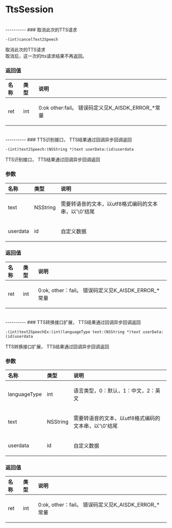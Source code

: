 # TtsSession

</br>
----------
### 取消此次的TTS请求  

  
  <pre><code>-(int)cancelText2Speech </code></pre>
  
<p>取消此次的TTS请求 <br> 取消后，这一次的tts请求结果不再返回。</p>







### 返回值

| 名称     | 类型       | 说明                           |
|:---------|:-----------|:--------------------------------------|
|  ret | int | <p>0:ok other:fail。 错误码定义见K\_AISDK\_ERROR\_*常量</p>|

</br>
----------
### TTS识别接口， TTS结果通过回调异步回调返回  

  
  <pre><code>-(int)text2Speech:(NSString *)text userData:(id)userdata </code></pre>
  
<p>TTS识别接口， TTS结果通过回调异步回调返回</p>






### 参数

| 名称     | 类型       | 说明                           |
|:---------|:-----------|:--------------------------------------|
|  text | NSString | <p>需要转语音的文本，以utf8格式编码的文本串，以'\0'结尾</p>|
|  userdata | id | <p>自定义数据</p>|



### 返回值

| 名称     | 类型       | 说明                           |
|:---------|:-----------|:--------------------------------------|
|  ret | int | <p>0:ok, other：fail。 错误码定义见K\_AISDK\_ERROR\_*常量</p>|

</br>
----------
### TTS转换接口扩展， TTS结果通过回调异步回调返回  

  
  <pre><code>-(int)text2SpeechEx:(int)languageType text:(NSString *)text userData:(id)userdata </code></pre>
  
<p>TTS转换接口扩展， TTS结果通过回调异步回调返回</p>






### 参数

| 名称     | 类型       | 说明                           |
|:---------|:-----------|:--------------------------------------|
|  languageType | int | <p>语言类型，0：默认，1：中文，2：英文</p>|
|  text | NSString | <p>需要转语音的文本，以utf8格式编码的文本串，以'\0'结尾</p>|
|  userdata | id | <p>自定义数据</p>|



### 返回值

| 名称     | 类型       | 说明                           |
|:---------|:-----------|:--------------------------------------|
|  ret | int | <p>0:ok, other：fail。 错误码定义见K\_AISDK\_ERROR\_*常量</p>|


